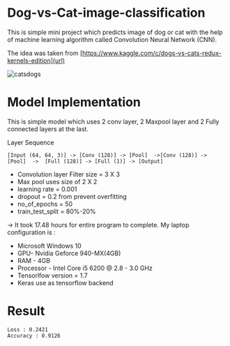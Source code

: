 # Dog-vs-Cat-image-classification
This is simple mini project which predicts image of dog or cat with the help of machine learning algorithm called Convolution Neural Network (CNN).

The idea was taken from [https://www.kaggle.com/c/dogs-vs-cats-redux-kernels-edition](url)

![catsdogs](https://user-images.githubusercontent.com/37996516/38716131-b5dda1aa-3efc-11e8-8d01-57740370809f.jpg)

# Model Implementation

This is simple model which uses 2 conv layer, 2 Maxpool layer and 2 Fully connected layers at the last.
 
Layer Sequence
```
[Input (64, 64, 3)] -> [Conv (128)] -> [Pool]  ->[Conv (128)] -> [Pool]  ->  [Full (128)] -> [Full (1)] -> [Output]
```

- Convolution layer Filter size = 3 X 3
- Max pool uses size of 2 X 2
- learning rate = 0.001 
- dropout = 0.2 from prevent overfitting
- no_of_epochs = 50
- train_test_split = 80%-20%


-> It took 17.48 hours for entire program to complete. My laptop configuration is :
- Microsoft Windows 10
- GPU- Nvidia Geforce 940-MX(4GB)
- RAM - 4GB
- Processor - Intel Core i5 6200 @ 2.8 - 3.0 GHz
- Tensorlfow version = 1.7
- Keras use as tensorflow backend

# Result
```
Loss : 0.2421 
Accuracy : 0.9126 

```
